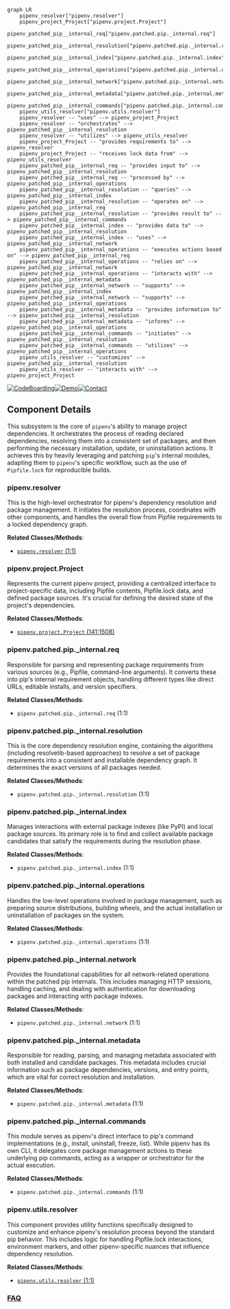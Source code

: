 ```mermaid
graph LR
    pipenv_resolver["pipenv.resolver"]
    pipenv_project_Project["pipenv.project.Project"]
    pipenv_patched_pip__internal_req["pipenv.patched.pip._internal.req"]
    pipenv_patched_pip__internal_resolution["pipenv.patched.pip._internal.resolution"]
    pipenv_patched_pip__internal_index["pipenv.patched.pip._internal.index"]
    pipenv_patched_pip__internal_operations["pipenv.patched.pip._internal.operations"]
    pipenv_patched_pip__internal_network["pipenv.patched.pip._internal.network"]
    pipenv_patched_pip__internal_metadata["pipenv.patched.pip._internal.metadata"]
    pipenv_patched_pip__internal_commands["pipenv.patched.pip._internal.commands"]
    pipenv_utils_resolver["pipenv.utils.resolver"]
    pipenv_resolver -- "uses" --> pipenv_project_Project
    pipenv_resolver -- "orchestrates" --> pipenv_patched_pip__internal_resolution
    pipenv_resolver -- "utilizes" --> pipenv_utils_resolver
    pipenv_project_Project -- "provides requirements to" --> pipenv_resolver
    pipenv_project_Project -- "receives lock data from" --> pipenv_utils_resolver
    pipenv_patched_pip__internal_req -- "provides input to" --> pipenv_patched_pip__internal_resolution
    pipenv_patched_pip__internal_req -- "processed by" --> pipenv_patched_pip__internal_operations
    pipenv_patched_pip__internal_resolution -- "queries" --> pipenv_patched_pip__internal_index
    pipenv_patched_pip__internal_resolution -- "operates on" --> pipenv_patched_pip__internal_req
    pipenv_patched_pip__internal_resolution -- "provides result to" --> pipenv_patched_pip__internal_commands
    pipenv_patched_pip__internal_index -- "provides data to" --> pipenv_patched_pip__internal_resolution
    pipenv_patched_pip__internal_index -- "uses" --> pipenv_patched_pip__internal_network
    pipenv_patched_pip__internal_operations -- "executes actions based on" --> pipenv_patched_pip__internal_req
    pipenv_patched_pip__internal_operations -- "relies on" --> pipenv_patched_pip__internal_network
    pipenv_patched_pip__internal_operations -- "interacts with" --> pipenv_patched_pip__internal_metadata
    pipenv_patched_pip__internal_network -- "supports" --> pipenv_patched_pip__internal_index
    pipenv_patched_pip__internal_network -- "supports" --> pipenv_patched_pip__internal_operations
    pipenv_patched_pip__internal_metadata -- "provides information to" --> pipenv_patched_pip__internal_resolution
    pipenv_patched_pip__internal_metadata -- "informs" --> pipenv_patched_pip__internal_operations
    pipenv_patched_pip__internal_commands -- "initiates" --> pipenv_patched_pip__internal_resolution
    pipenv_patched_pip__internal_commands -- "utilizes" --> pipenv_patched_pip__internal_operations
    pipenv_utils_resolver -- "customizes" --> pipenv_patched_pip__internal_resolution
    pipenv_utils_resolver -- "interacts with" --> pipenv_project_Project
```
[![CodeBoarding](https://img.shields.io/badge/Generated%20by-CodeBoarding-9cf?style=flat-square)](https://github.com/CodeBoarding/CodeBoarding)[![Demo](https://img.shields.io/badge/Try%20our-Demo-blue?style=flat-square)](https://www.codeboarding.org/demo)[![Contact](https://img.shields.io/badge/Contact%20us%20-%20contact@codeboarding.org-lightgrey?style=flat-square)](mailto:contact@codeboarding.org)

## Component Details

This subsystem is the core of `pipenv`'s ability to manage project dependencies. It orchestrates the process of reading declared dependencies, resolving them into a consistent set of packages, and then performing the necessary installation, update, or uninstallation actions. It achieves this by heavily leveraging and patching `pip`'s internal modules, adapting them to `pipenv`'s specific workflow, such as the use of `Pipfile.lock` for reproducible builds.

### pipenv.resolver
This is the high-level orchestrator for pipenv's dependency resolution and package management. It initiates the resolution process, coordinates with other components, and handles the overall flow from Pipfile requirements to a locked dependency graph.


**Related Classes/Methods**:

- <a href="https://github.com/pypa/pipenv/blob/master/pipenv/resolver.py#L1-L1" target="_blank" rel="noopener noreferrer">`pipenv.resolver` (1:1)</a>


### pipenv.project.Project
Represents the current pipenv project, providing a centralized interface to project-specific data, including Pipfile contents, Pipfile.lock data, and defined package sources. It's crucial for defining the desired state of the project's dependencies.


**Related Classes/Methods**:

- <a href="https://github.com/pypa/pipenv/blob/master/pipenv/project.py#L141-L1508" target="_blank" rel="noopener noreferrer">`pipenv.project.Project` (141:1508)</a>


### pipenv.patched.pip._internal.req
Responsible for parsing and representing package requirements from various sources (e.g., Pipfile, command-line arguments). It converts these into pip's internal requirement objects, handling different types like direct URLs, editable installs, and version specifiers.


**Related Classes/Methods**:

- `pipenv.patched.pip._internal.req` (1:1)


### pipenv.patched.pip._internal.resolution
This is the core dependency resolution engine, containing the algorithms (including resolvelib-based approaches) to resolve a set of package requirements into a consistent and installable dependency graph. It determines the exact versions of all packages needed.


**Related Classes/Methods**:

- `pipenv.patched.pip._internal.resolution` (1:1)


### pipenv.patched.pip._internal.index
Manages interactions with external package indexes (like PyPI) and local package sources. Its primary role is to find and collect available package candidates that satisfy the requirements during the resolution phase.


**Related Classes/Methods**:

- `pipenv.patched.pip._internal.index` (1:1)


### pipenv.patched.pip._internal.operations
Handles the low-level operations involved in package management, such as preparing source distributions, building wheels, and the actual installation or uninstallation of packages on the system.


**Related Classes/Methods**:

- `pipenv.patched.pip._internal.operations` (1:1)


### pipenv.patched.pip._internal.network
Provides the foundational capabilities for all network-related operations within the patched pip internals. This includes managing HTTP sessions, handling caching, and dealing with authentication for downloading packages and interacting with package indexes.


**Related Classes/Methods**:

- `pipenv.patched.pip._internal.network` (1:1)


### pipenv.patched.pip._internal.metadata
Responsible for reading, parsing, and managing metadata associated with both installed and candidate packages. This metadata includes crucial information such as package dependencies, versions, and entry points, which are vital for correct resolution and installation.


**Related Classes/Methods**:

- `pipenv.patched.pip._internal.metadata` (1:1)


### pipenv.patched.pip._internal.commands
This module serves as pipenv's direct interface to pip's command implementations (e.g., install, uninstall, freeze, list). While pipenv has its own CLI, it delegates core package management actions to these underlying pip commands, acting as a wrapper or orchestrator for the actual execution.


**Related Classes/Methods**:

- `pipenv.patched.pip._internal.commands` (1:1)


### pipenv.utils.resolver
This component provides utility functions specifically designed to customize and enhance pipenv's resolution process beyond the standard pip behavior. This includes logic for handling Pipfile.lock interactions, environment markers, and other pipenv-specific nuances that influence dependency resolution.


**Related Classes/Methods**:

- <a href="https://github.com/pypa/pipenv/blob/master/pipenv/utils/resolver.py#L1-L1" target="_blank" rel="noopener noreferrer">`pipenv.utils.resolver` (1:1)</a>




### [FAQ](https://github.com/CodeBoarding/GeneratedOnBoardings/tree/main?tab=readme-ov-file#faq)